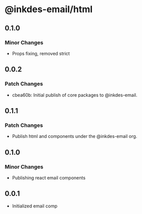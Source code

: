 # @inkdes-email/html

## 0.1.0

### Minor Changes

- Props fixing, removed strict

## 0.0.2

### Patch Changes

- cbea60b: Initial publish of core packages to @inkdes-email.

## 0.1.1

### Patch Changes

- Publish html and components under the @inkdes-email org.

## 0.1.0

### Minor Changes

- Publishing react email components

## 0.0.1

- Initialized email comp
